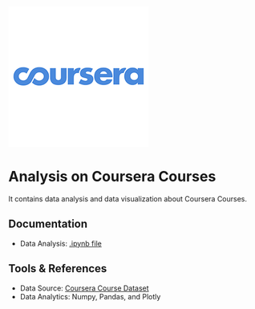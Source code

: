 ![alt text](img/coursera.png)

# Analysis on Coursera Courses
It contains data analysis and data visualization about Coursera Courses.

## Documentation
- Data Analysis: [.ipynb file](https://nbviewer.jupyter.org/github/albertbill/Coursera-Courses-Analysis/blob/ad4f8590c2ef90904b7dba07fe7f9fc9d41a8ab0/coursera.ipynb)

## Tools & References
- Data Source: [Coursera Course Dataset](https://www.kaggle.com/siddharthm1698/coursera-course-dataset)
- Data Analytics: Numpy, Pandas, and Plotly
